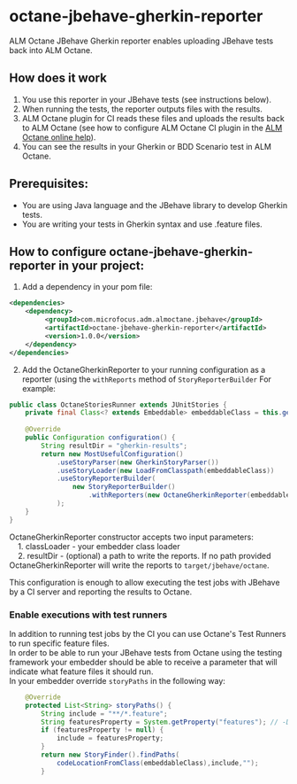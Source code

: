 # octane-jbehave-gherkin-reporter
ALM Octane JBehave Gherkin reporter enables uploading JBehave tests back into ALM Octane.

## How does it work
1.	You use this reporter in your JBehave tests (see instructions below).
2.	When running the tests, the reporter outputs files with the results.
3.	ALM Octane plugin for CI reads these files and uploads the results back to ALM Octane (see how to configure ALM Octane CI plugin in the [ALM Octane online help](https://admhelp.microfocus.com/octane/en/15.1.20/Online/Content/AdminGuide/how_config_CI_plugin.htm)).
4.	You can see the results in your Gherkin or BDD Scenario test in ALM Octane.

## Prerequisites:
* You are using Java language and the JBehave library to develop Gherkin tests.
* You are writing your tests in Gherkin syntax and use .feature files.

## How to configure octane-jbehave-gherkin-reporter in your project:

1. Add a dependency in your pom file:
```xml
<dependencies>
    <dependency>
         <groupId>com.microfocus.adm.almoctane.jbehave</groupId>
         <artifactId>octane-jbehave-gherkin-reporter</artifactId>
         <version>1.0.0</version>
    </dependency>
</dependencies>
```

2. Add the OctaneGherkinReporter to your running configuration as a reporter (using the `withReports` method of `StoryReporterBuilder` For example:
```java
public class OctaneStoriesRunner extends JUnitStories {
    private final Class<? extends Embeddable> embeddableClass = this.getClass();
    
    @Override
    public Configuration configuration() {
        String resultDir = "gherkin-results";
        return new MostUsefulConfiguration()
            .useStoryParser(new GherkinStoryParser())
            .useStoryLoader(new LoadFromClasspath(embeddableClass))
            .useStoryReporterBuilder(
                new StoryReporterBuilder()
                    .withReporters(new OctaneGherkinReporter(embeddableClass.getClassLoader(), resultDir))
            );
    }
}
```
OctaneGherkinReporter constructor accepts two input parameters:</br>
&nbsp;&nbsp;&nbsp;&nbsp;1. classLoader - your embedder class loader</br>
&nbsp;&nbsp;&nbsp;&nbsp;2. resultDir - (optional) a path to write the reports. If no path provided OctaneGherkinReporter will write the reports to `target/jbehave/octane`.</br>

This configuration is enough to allow executing the test jobs with JBehave by a CI server and reporting the results to Octane.

### Enable executions with test runners
In addition to running test jobs by the CI you can use Octane's Test Runners to run specific feature files.</br>
In order to be able to run your JBehave tests from Octane using the testing framework your embedder should be able to receive a parameter that will indicate what feature files it should run.</br>
In your embedder override `storyPaths` in the following way:
```java
    @Override
    protected List<String> storyPaths() {
        String include = "**/*.feature";
        String featuresProperty = System.getProperty("features"); // -Dfeatures
        if (featuresProperty != null) {
            include = featuresProperty;
        }
        return new StoryFinder().findPaths(
            codeLocationFromClass(embeddableClass),include,"");
        }
```   
